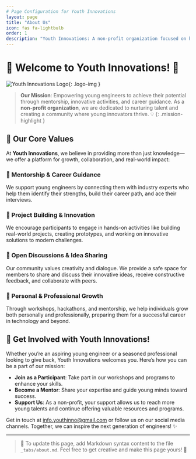 ```yaml
---
# Page Configuration for Youth Innovations
layout: page
title: "About Us"
icon: fas fa-lightbulb
order: 1
description: "Youth Innovations: A non-profit organization focused on helping young engineers realize their potential through mentoring, career guidance, and innovation."
---
```


<link rel="stylesheet" href="../assets/css/style.css"> <!-- Ensure this path is correct -->

# 🌟 Welcome to Youth Innovations! 🌟
![Youth Innovations Logo](/assets/images/your-logo.png){: .logo-img }

> **Our Mission**: Empowering young engineers to achieve their potential through mentorship, innovative activities, and career guidance. As a **non-profit organization**, we are dedicated to nurturing talent and creating a community where young innovators thrive. 💡
{: .mission-highlight }

## 🤝 Our Core Values
At **Youth Innovations**, we believe in providing more than just knowledge—we offer a platform for growth, collaboration, and real-world impact:

### 🌱 Mentorship & Career Guidance
We support young engineers by connecting them with industry experts who help them identify their strengths, build their career path, and ace their interviews.

### 🔧 Project Building & Innovation
We encourage participants to engage in hands-on activities like building real-world projects, creating prototypes, and working on innovative solutions to modern challenges.

### 💬 Open Discussions & Idea Sharing
Our community values creativity and dialogue. We provide a safe space for members to share and discuss their innovative ideas, receive constructive feedback, and collaborate with peers.

### 🚀 Personal & Professional Growth
Through workshops, hackathons, and mentorship, we help individuals grow both personally and professionally, preparing them for a successful career in technology and beyond.

## 💬 Get Involved with Youth Innovations!
Whether you’re an aspiring young engineer or a seasoned professional looking to give back, Youth Innovations welcomes you. Here’s how you can be a part of our mission:

<ul>
    <li><strong>Join as a Participant</strong>: Take part in our workshops and programs to enhance your skills.</li>
    <li><strong>Become a Mentor</strong>: Share your expertise and guide young minds toward success.</li>
    <li><strong>Support Us</strong>: As a non-profit, your support allows us to reach more young talents and continue offering valuable resources and programs.</li>
</ul>

<div class="call-to-action">
    Get in touch at <a href="mailto:info.youthinno@gmail.com">info.youthinno@gmail.com</a> or follow us on our social media channels. Together, we can inspire the next generation of engineers! ✨
</div>

---

> 📁 To update this page, add Markdown syntax content to the file `_tabs/about.md`. Feel free to get creative and make this page yours! 📝
